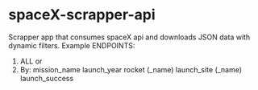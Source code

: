 # spaceX-scrapper-api
Scrapper app that consumes spaceX api and downloads JSON data with dynamic filters.
Example ENDPOINTS: 
1) ALL 
or
2) By:
mission_name
launch_year
rocket (_name)
launch_site (_name)
launch_success

 
